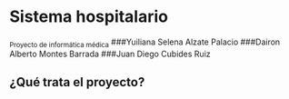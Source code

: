 # Sistema hospitalario 
<sub>Proyecto de informática médica</sub>
###Yuiliana Selena Alzate Palacio 
###Dairon Alberto Montes Barrada
###Juan Diego Cubides Ruiz
## ¿Qué trata el proyecto?

